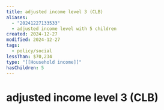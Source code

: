 ```yaml
---
title: adjusted income level 3 (CLB)
aliases:
  - "20241227133533"
  - adjusted income level with 5 children
created: 2024-12-27
modified: 2024-12-27
tags:
  - policy/social
lessThan: $70,234
type: "[[Household income]]"
hasChildren: 5
---
```

# adjusted income level 3 (CLB)
